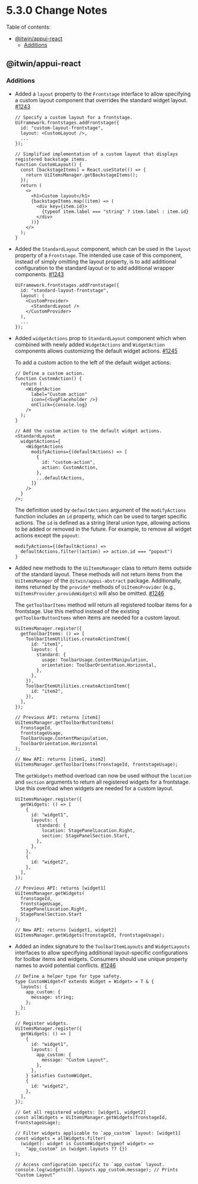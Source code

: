 # 5.3.0 Change Notes <!-- omit from toc -->

Table of contents:

- [@itwin/appui-react](#itwinappui-react)
  - [Additions](#additions)

## @itwin/appui-react

### Additions

- Added a `layout` property to the `Frontstage` interface to allow specifying a custom layout component that overrides the standard widget layout. [#1243](https://github.com/iTwin/appui/pull/1243)

  ```tsx
  // Specify a custom layout for a frontstage.
  UiFramework.frontstages.addFrontstage({
    id: "custom-layout-frontstage",
    layout: <CustomLayout />,
    ...
  });

  // Simplified implementation of a custom layout that displays registered backstage items.
  function CustomLayout() {
    const [backstageItems] = React.useState(() => {
      return UiItemsManager.getBackstageItems();
    });
    return (
      <>
        <h1>Custom layout</h1>
        {backstageItems.map((item) => (
          <div key={item.id}>
            {typeof item.label === "string" ? item.label : item.id}
          </div>
        ))}
      </>
    );
  }
  ```

- Added the `StandardLayout` component, which can be used in the `layout` property of a `Frontstage`. The intended use case of this component, instead of simply omitting the layout property, is to add additional configuration to the standard layout or to add additional wrapper components. [#1243](https://github.com/iTwin/appui/pull/1243)

  ```tsx
  UiFramework.frontstages.addFrontstage({
    id: "standard-layout-frontstage",
    layout: (
      <CustomProvider>
        <StandardLayout />
      </CustomProvider>
    ),
    ...
  });
  ```

- Added `widgetActions` prop to `StandardLayout` component which when combined with newly added `WidgetActions` and `WidgetAction` components allows customizing the default widget actions. [#1245](https://github.com/iTwin/appui/pull/1245)

  To add a custom action to the left of the default widget actions:

  ```tsx
  // Define a custom action.
  function CustomAction() {
    return (
      <WidgetAction
        label="Custom action"
        icon={<SvgPlaceholder />}
        onClick={console.log}
      />
    );
  }

  // Add the custom action to the default widget actions.
  <StandardLayout
    widgetActions={
      <WidgetActions
        modifyActions={(defaultActions) => [
          {
            id: "custom-action",
            action: CustomAction,
          },
          ...defaultActions,
        ]}
      />
    }
  />;
  ```

  The definition used by `defaultActions` argument of the `modifyActions` function includes an `id` property, which can be used to target specific actions. The `id` is defined as a string literal union type, allowing actions to be added or removed in the future.
  For example, to remove all widget actions except the `popout`:

  ```tsx
  modifyActions={(defaultActions) =>
    defaultActions.filter((action) => action.id === "popout")
  }
  ```

- Added new methods to the `UiItemsManager` class to return items outside of the standard layout. These methods will not return items from the `UiItemsManager` of the `@itwin/appui-abstract` package. Additionally, items returned by the `provide*` methods of `UiItemsProvider` (e.g., `UiItemsProvider.provideWidgets`) will also be omitted. [#1246](https://github.com/iTwin/appui/pull/1246)

  The `getToolbarItems` method will return all registered toolbar items for a frontstage. Use this method instead of the existing `getToolbarButtonItems` when items are needed for a custom layout.

  ```tsx
  UiItemsManager.register({
    getToolbarItems: () => [
      ToolbarItemUtilities.createActionItem({
        id: "item1",
        layouts: {
          standard: {
            usage: ToolbarUsage.ContentManipulation,
            orientation: ToolbarOrientation.Horizontal,
          },
        },
      }),
      ToolbarItemUtilities.createActionItem({
        id: "item2",
      }),
    ],
  });

  // Previous API: returns [item1]
  UiItemsManager.getToolbarButtonItems(
    fronstageId,
    frontstageUsage,
    ToolbarUsage.ContentManipulation,
    ToolbarOrientation.Horizontal
  );

  // New API: returns [item1, item2]
  UiItemsManager.getToolbarItems(fronstageId, frontstageUsage);
  ```

  The `getWidgets` method overload can now be used without the `location` and `section` arguments to return all registered widgets for a frontstage. Use this overload when widgets are needed for a custom layout.

  ```tsx
  UiItemsManager.register({
    getWidgets: () => [
      {
        id: "widget1",
        layouts: {
          standard: {
            location: StagePanelLocation.Right,
            section: StagePanelSection.Start,
          },
        },
      },
      {
        id: "widget2",
      },
    ],
  });

  // Previous API: returns [widget1]
  UiItemsManager.getWidgets(
    fronstageId,
    frontstageUsage,
    StagePanelLocation.Right,
    StagePanelSection.Start
  );

  // New API: returns [widget1, widget2]
  UiItemsManager.getWidgets(fronstageId, frontstageUsage);
  ```

- Added an index signature to the `ToolbarItemLayouts` and `WidgetLayouts` interfaces to allow specifying additional layout-specific configurations for toolbar items and widgets. Consumers should use unique property names to avoid potential conflicts. [#1246](https://github.com/iTwin/appui/pull/1246)

  ```tsx
  // Define a helper type for type safety.
  type CustomWidget<T extends Widget = Widget> = T & {
    layouts: {
      app_custom: {
        message: string;
      };
    };
  };

  // Register widgets.
  UiItemsManager.register({
    getWidgets: () => [
      {
        id: "widget1",
        layouts: {
          app_custom: {
            message: "Custom Layout",
          },
        },
      } satisfies CustomWidget,
      {
        id: "widget2",
      },
    ],
  });

  // Get all registered widgets: [widget1, widget2]
  const allWidgets = UiItemsManager.getWidgets(fronstageId, frontstageUsage);

  // Filter widgets applicable to `app_custom` layout: [widget1]
  const widgets = allWidgets.filter(
    (widget): widget is CustomWidget<typeof widget> =>
      "app_custom" in (widget.layouts ?? {})
  );

  // Access configuration specific to `app_custom` layout.
  console.log(widgets[0].layouts.app_custom.message); // Prints "Custom Layout"
  ```
